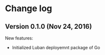 # Change log

## Version 0.1.0 (Nov 24, 2016)

New features:
  * Initialized Luban deployemnt package of Go
